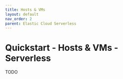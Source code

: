 ```yaml
---
title: Hosts & VMs
layout: default
nav_order: 2
parent: Elastic Cloud Serverless
---
```


# Quickstart - Hosts & VMs - Serverless

TODO
